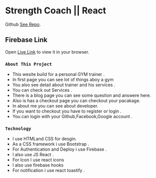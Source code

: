 # Strength Coach || React

Github [See Repo](https://github.com/BabluMia/strength-coach).

## Firebase Link
Open [Live Link](https://assignment-10-ad65f.web.app/) to view it in your browser.

### `About This Project`
* This wesite build for a personal GYM trainer .
* In first page you can see lot of things aboy a gym 
* You also see detail about trainer and his services .
* You can check out Services .
* There is a blog page you can see some question and answere here.
* Also is has a checkout page you can checkout your pacakage.
* In about me you can see about developer.
* If you want to checkout you have to register or login .
* You can login with your Github,Facebook,Google account .

### `Technology`

* I use HTMLand CSS for desgin.
* As a CSS framework i use Bootstrap .
* For Authentication and Deploy i use Firebase .
* I also use JS React .
* For Icon I use react icons
* I also use firebase hooks
* For notification i use react toastify .



